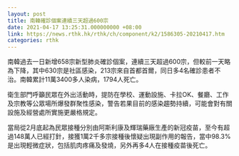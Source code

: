 ```yaml
---
layout: post
title: 南韓確診個案連續三天超過600宗
date: 2021-04-17 13:25:31.000000000 +08:00
link: https://news.rthk.hk/rthk/ch/component/k2/1586305-20210417.htm
categories: rthk
---
```


南韓過去一日新增658宗新型肺炎確診個案，連續三天超過600宗，但較前一天略為下降，其中630宗是社區感染，213宗來自首都首爾，同日多4名確診患者不治。南韓累計11萬3400多人染病，1794人死亡。

衛生部門呼籲民眾在外出活動時，提防在學校、運動設施、卡拉OK、餐廳、工作及宗教等公眾場所爆發群聚性感染，警告若果目前的感染趨勢持續，可能會對有關設施及經營處所實施更嚴格規定。

當局從2月底起為民眾接種分別由阿斯利康及輝瑞藥廠生產的新冠疫苗，至今有超過148萬人已經打針，接獲1萬2千多宗接種後懷疑出現副作用的報告，當中98.3%是出現輕微症狀，包括肌肉疼痛及發燒，另外再多4人在接種疫苗後死亡。
